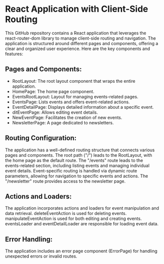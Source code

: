 # React Application with Client-Side Routing

This GitHub repository contains a React application that leverages the react-router-dom library to manage client-side routing and navigation. The application is structured around different pages and components, offering a clear and organized user experience. Here are the key components and features:

## Pages and Components:

- RootLayout: The root layout component that wraps the entire application.
- HomePage: The home page component.
- EventsRootLayout: Layout for managing events-related pages.
- EventsPage: Lists events and offers event-related actions.
- EventDetailPage: Displays detailed information about a specific event.
- ditEventPage: Allows editing event details.
- NewEventPage: Facilitates the creation of new events.
- NewsletterPage: A page dedicated to newsletters.


## Routing Configuration:

The application has a well-defined routing structure that connects various pages and components.
The root path ("/") leads to the RootLayout, with the home page as the default route.
The "/events" route leads to the events-related section, including listing events and managing individual event details.
Event-specific routing is handled via dynamic route parameters, allowing for navigation to specific events and actions.
The "/newsletter" route provides access to the newsletter page.

## Actions and Loaders:

The application incorporates actions and loaders for event manipulation and data retrieval.
deleteEventAction is used for deleting events.
manipulateEventAction is used for both editing and creating events.
eventsLoader and eventDetailLoader are responsible for loading event data.

## Error Handling:

The application includes an error page component (ErrorPage) for handling unexpected errors or invalid routes.
